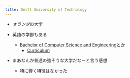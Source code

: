 ```yaml
---
title: Delft University of Technology
---
```


* *オランダ*の大学

* 英語の学部もある
  
  * [Bachelor of Computer Science and Engineering](https://www.tudelft.nl/en/education/programmes/bachelors/cse/bachelor-of-computer-science-and-engineering)とか
    * [Curriculum](https://www.tudelft.nl/en/education/programmes/bachelors/cse/bachelor-of-computer-science-and-engineering/curriculum)
* まあなんか普通の強そうな大学だなーと言う感想
  
  * 特に響く特徴はなかった
